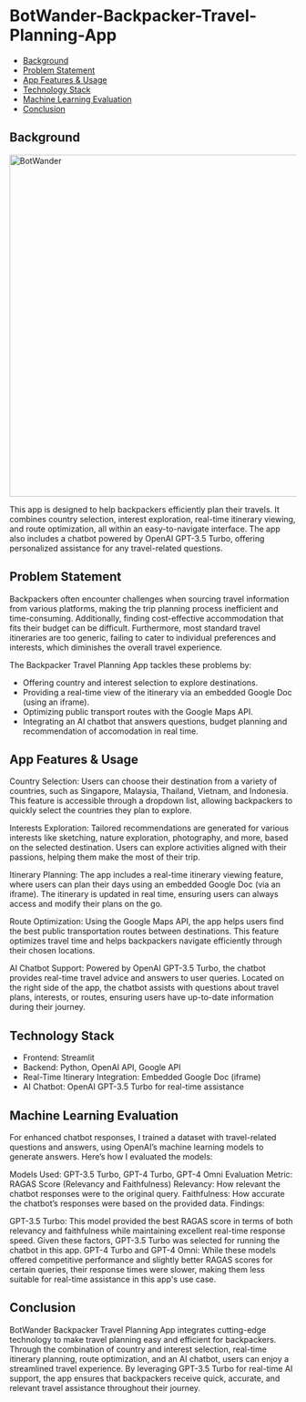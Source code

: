 
# BotWander-Backpacker-Travel-Planning-App
 - [Background](#Background)
 - [Problem Statement](#Problem-Statement)
 - [App Features & Usage](#App-Features-and-Usage)
 - [Technology Stack](#Technology-Stack)
 - [Machine Learning Evaluation](#Machine-Learning-Evaluation)
 - [Conclusion](#Conclusion)
 
## Background
<img src="https://i.imgur.com/FcDrbFF.jpeg" alt="BotWander" width="600"/>

This app is designed to help backpackers efficiently plan their travels. It combines country selection, interest exploration, real-time itinerary viewing, and route optimization, all within an easy-to-navigate interface. The app also includes a chatbot powered by OpenAI GPT-3.5 Turbo, offering personalized assistance for any travel-related questions.

## Problem Statement
Backpackers often encounter challenges when sourcing travel information from various platforms, making the trip planning process inefficient and time-consuming. Additionally, finding cost-effective accommodation that fits their budget can be difficult. Furthermore, most standard travel itineraries are too generic, failing to cater to individual preferences and interests, which diminishes the overall travel experience.

The Backpacker Travel Planning App tackles these problems by:

- Offering country and interest selection to explore destinations.
- Providing a real-time view of the itinerary via an embedded Google Doc (using an iframe).
- Optimizing public transport routes with the Google Maps API.
- Integrating an AI chatbot that answers questions, budget planning and recommendation of accomodation in real time.

## App Features & Usage

Country Selection:
Users can choose their destination from a variety of countries, such as Singapore, Malaysia, Thailand, Vietnam, and Indonesia.
This feature is accessible through a dropdown list, allowing backpackers to quickly select the countries they plan to explore.

Interests Exploration:
Tailored recommendations are generated for various interests like sketching, nature exploration, photography, and more, based on the selected destination.
Users can explore activities aligned with their passions, helping them make the most of their trip.

Itinerary Planning:
The app includes a real-time itinerary viewing feature, where users can plan their days using an embedded Google Doc (via an iframe).
The itinerary is updated in real time, ensuring users can always access and modify their plans on the go.

Route Optimization:
Using the Google Maps API, the app helps users find the best public transportation routes between destinations.
This feature optimizes travel time and helps backpackers navigate efficiently through their chosen locations.

AI Chatbot Support:
Powered by OpenAI GPT-3.5 Turbo, the chatbot provides real-time travel advice and answers to user queries.
Located on the right side of the app, the chatbot assists with questions about travel plans, interests, or routes, ensuring users have up-to-date information during their journey.

## Technology Stack

- Frontend: Streamlit
- Backend: Python, OpenAI API, Google API
- Real-Time Itinerary Integration: Embedded Google Doc (iframe)
- AI Chatbot: OpenAI GPT-3.5 Turbo for real-time assistance

## Machine Learning Evaluation

For enhanced chatbot responses, I trained a dataset with travel-related questions and answers, using OpenAI’s machine learning models to generate answers. Here’s how I evaluated the models:

Models Used: GPT-3.5 Turbo, GPT-4 Turbo, GPT-4 Omni
Evaluation Metric: RAGAS Score (Relevancy and Faithfulness)
Relevancy: How relevant the chatbot responses were to the original query.
Faithfulness: How accurate the chatbot’s responses were based on the provided data.
Findings:

GPT-3.5 Turbo: This model provided the best RAGAS score in terms of both relevancy and faithfulness while maintaining excellent real-time response speed. Given these factors, GPT-3.5 Turbo was selected for running the chatbot in this app.
GPT-4 Turbo and GPT-4 Omni: While these models offered competitive performance and slightly better RAGAS scores for certain queries, their response times were slower, making them less suitable for real-time assistance in this app's use case.

## Conclusion

BotWander Backpacker Travel Planning App integrates cutting-edge technology to make travel planning easy and efficient for backpackers. Through the combination of country and interest selection, real-time itinerary planning, route optimization, and an AI chatbot, users can enjoy a streamlined travel experience. By leveraging GPT-3.5 Turbo for real-time AI support, the app ensures that backpackers receive quick, accurate, and relevant travel assistance throughout their journey.
